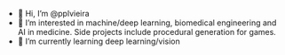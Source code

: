 - 👋 Hi, I’m @pplvieira
- 👀 I’m interested in machine/deep learning, biomedical engineering and AI in medicine. Side projects include procedural generation for games.
- 🌱 I’m currently learning deep learning/vision
<!---
- 💞️ I’m looking to collaborate on ...
- 📫 How to reach me ...
- 😄 Pronouns: ...
- ⚡ Fun fact: ...
--->

<!---
pplvieira/pplvieira is a ✨ special ✨ repository because its `README.md` (this file) appears on your GitHub profile.
You can click the Preview link to take a look at your changes.
--->

